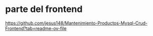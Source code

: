 

# parte del frontend

https://github.com/jesus148/Mantenimiento-Productos-Mysql-Crud-Frontend?tab=readme-ov-file